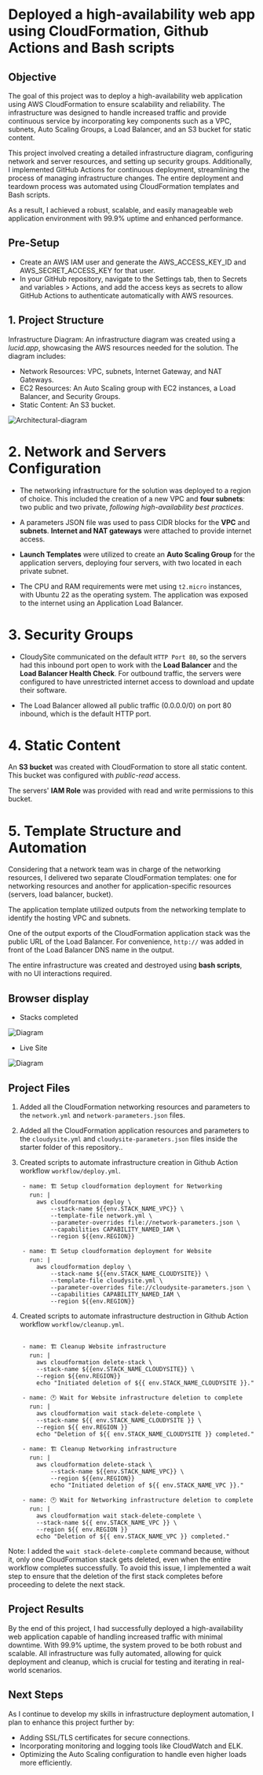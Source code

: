 
# Deployed a high-availability web app using CloudFormation, Github Actions and Bash scripts

## Objective
The goal of this project was to deploy a high-availability web application using AWS CloudFormation to ensure scalability and reliability. The infrastructure was designed to handle increased traffic and provide continuous service by incorporating key components such as a VPC, subnets, Auto Scaling Groups, a Load Balancer, and an S3 bucket for static content.

This project involved creating a detailed infrastructure diagram, configuring network and server resources, and setting up security groups. Additionally, I implemented GitHub Actions for continuous deployment, streamlining the process of managing infrastructure changes. The entire deployment and teardown process was automated using CloudFormation templates and Bash scripts.

As a result, I achieved a robust, scalable, and easily manageable web application environment with 99.9% uptime and enhanced performance.

## Pre-Setup
- Create an AWS IAM user and generate the AWS_ACCESS_KEY_ID and AWS_SECRET_ACCESS_KEY for that user.
- In your GitHub repository, navigate to the Settings tab, then to Secrets and variables > Actions, and add the access keys as secrets to allow GitHub Actions to authenticate automatically with AWS resources.

## 1. Project Structure
Infrastructure Diagram:
An infrastructure diagram was created using a *lucid.app*, showcasing the AWS resources needed for the solution. The diagram includes:

* Network Resources: VPC, subnets, Internet Gateway, and NAT Gateways.
* EC2 Resources: An Auto Scaling group with EC2 instances, a Load Balancer, and Security Groups.
* Static Content: An S3 bucket.

![Architectural-diagram](snippets/Architectural_diagram.png)

# 2. Network and Servers Configuration

- The networking infrastructure for the solution was deployed to a region of choice. This included the creation of a new VPC and **four subnets**: two public and two private, *following high-availability best practices*.

- A parameters JSON file was used to pass CIDR blocks for the **VPC** and **subnets**. **Internet and NAT gateways** were attached to provide internet access.

- **Launch Templates** were utilized to create an **Auto Scaling Group** for the application servers, deploying four servers, with two located in each private subnet.

- The CPU and RAM requirements were met using `t2.micro` instances, with Ubuntu 22 as the operating system. The application was exposed to the internet using an Application Load Balancer.

# 3. Security Groups

- CloudySite communicated on the default `HTTP Port 80`, so the servers had this inbound port open to work with the **Load Balancer** and the **Load Balancer Health Check**. For outbound traffic, the servers were configured to have unrestricted internet access to download and update their software.

- The Load Balancer allowed all public traffic (0.0.0.0/0) on port 80 inbound, which is the default HTTP port.

# 4. Static Content

An **S3 bucket** was created with CloudFormation to store all static content. This bucket was configured with *public-read* access.

The servers' **IAM Role** was provided with read and write permissions to this bucket.


# 5. Template Structure and Automation

Considering that a network team was in charge of the networking resources, I delivered two separate CloudFormation templates: one for networking resources and another for application-specific resources (servers, load balancer, bucket).

The application template utilized outputs from the networking template to identify the hosting VPC and subnets.

One of the output exports of the CloudFormation application stack was the public URL of the Load Balancer. For convenience, `http://` was added in front of the Load Balancer DNS name in the output.

The entire infrastructure was created and destroyed using **bash scripts**, with no UI interactions required.


## Browser display

- Stacks completed

![Diagram](snippets/stacks-complete.png)

- Live Site

![Diagram](snippets/site-live.png)


## Project Files

1. Added all the CloudFormation networking resources and parameters to the `network.yml` and `network-parameters.json` files. 

2. Added all the CloudFormation application resources and parameters to the `cloudysite.yml` and `cloudysite-parameters.json` files inside the starter folder of this repository..

3. Created scripts to automate infrastructure creation in Github Action workflow `workflow/deploy.yml`.

```
    - name: 🏗️ Setup cloudformation deployment for Networking
      run: |
        aws cloudformation deploy \
            --stack-name ${{env.STACK_NAME_VPC}} \
            --template-file network.yml \
            --parameter-overrides file://network-parameters.json \
            --capabilities CAPABILITY_NAMED_IAM \
            --region ${{env.REGION}}

    - name: 🏗️ Setup cloudformation deployment for Website
      run: |
        aws cloudformation deploy \
            --stack-name ${{env.STACK_NAME_CLOUDYSITE}} \
            --template-file cloudysite.yml \
            --parameter-overrides file://cloudysite-parameters.json \
            --capabilities CAPABILITY_NAMED_IAM \
            --region ${{env.REGION}}
```

4. Created scripts to automate infrastructure destruction in Github Action workflow `workflow/cleanup.yml`. 

```

    - name: 🏗️ Cleanup Website infrastructure
      run: |
        aws cloudformation delete-stack \
        --stack-name ${{env.STACK_NAME_CLOUDYSITE}} \
        --region ${{env.REGION}}
        echo "Initiated deletion of ${{ env.STACK_NAME_CLOUDYSITE }}."

    - name: 🕐 Wait for Website infrastructure deletion to complete
      run: |
        aws cloudformation wait stack-delete-complete \
        --stack-name ${{ env.STACK_NAME_CLOUDYSITE }} \
        --region ${{ env.REGION }}
        echo "Deletion of ${{ env.STACK_NAME_CLOUDYSITE }} completed."

    - name: 🏗️ Cleanup Networking infrastructure
      run: |
        aws cloudformation delete-stack \
            --stack-name ${{env.STACK_NAME_VPC}} \
            --region ${{env.REGION}}
            echo "Initiated deletion of ${{ env.STACK_NAME_VPC }}."

    - name: 🕐 Wait for Networking infrastructure deletion to complete
      run: |
        aws cloudformation wait stack-delete-complete \
        --stack-name ${{ env.STACK_NAME_VPC }} \
        --region ${{ env.REGION }}
        echo "Deletion of ${{ env.STACK_NAME_VPC }} completed."

```

Note: I added the `wait stack-delete-complete` command because, without it, only one CloudFormation stack gets deleted, even when the entire workflow completes successfully. To avoid this issue, I implemented a wait step to ensure that the deletion of the first stack completes before proceeding to delete the next stack.


## Project Results
By the end of this project, I had successfully deployed a high-availability web application capable of handling increased traffic with minimal downtime. With 99.9% uptime, the system proved to be both robust and scalable. All infrastructure was fully automated, allowing for quick deployment and cleanup, which is crucial for testing and iterating in real-world scenarios.

## Next Steps
As I continue to develop my skills in infrastructure deployment automation, I plan to enhance this project further by:

- Adding SSL/TLS certificates for secure connections.
- Incorporating monitoring and logging tools like CloudWatch and ELK.
- Optimizing the Auto Scaling configuration to handle even higher loads more efficiently.
